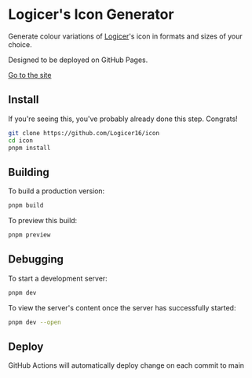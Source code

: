 # Logicer's Icon Generator

Generate colour variations of [Logicer](https://github.com/Logicer16)'s icon in formats and sizes of your choice.

Designed to be deployed on GitHub Pages.

[Go to the site](https://icon.logicer.cc/)

## Install

If you're seeing this, you've probably already done this step. Congrats!

```bash
git clone https://github.com/Logicer16/icon
cd icon
pnpm install
```

## Building

To build a production version:

```bash
pnpm build
```

To preview this build:

```bash
pnpm preview
```

## Debugging

To start a development server:

```bash
pnpm dev
```

To view the server's content once the server has successfully started:
```bash
pnpm dev --open
```

## Deploy

GitHub Actions will automatically deploy change on each commit to main
